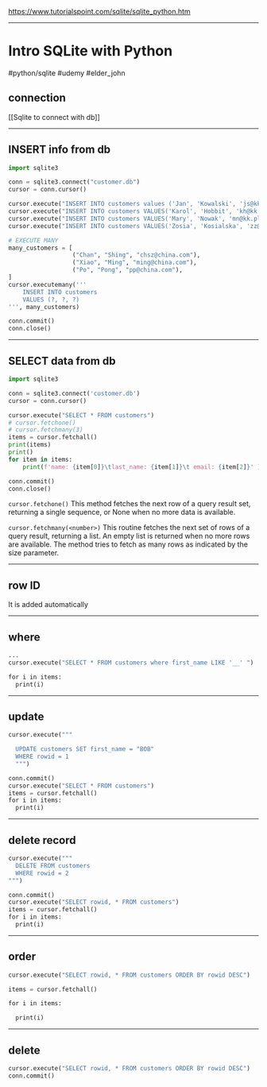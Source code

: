 
https://www.tutorialspoint.com/sqlite/sqlite_python.htm


----
# Intro SQLite with Python
#python/sqlite #udemy  #elder_john 

## connection
[[Sqlite to connect with db]]


---
## INSERT info from db
```python
import sqlite3

conn = sqlite3.connect("customer.db")
cursor = conn.cursor()

cursor.execute("INSERT INTO customers values ('Jan', 'Kowalski', 'js@kk.pl')")
cursor.execute("INSERT INTO customers VALUES('Karol', 'Hobbit', 'kh@kk.pl')")
cursor.execute("INSERT INTO customers VALUES('Mary', 'Nowak', 'mn@kk.pl')")
cursor.execute("INSERT INTO customers VALUES('Zosia', 'Kosialska', 'zz@kk.pl')")

# EXECUTE MANY
many_customers = [
				  ("Chan", "Shing", "chsz@china.com"),
				  ("Xiao", "Ming", "ming@china.com"),
				  ("Po", "Pong", "pp@china.com"),
]
cursor.executemany('''
	INSERT INTO customers 
	VALUES (?, ?, ?)	
''', many_customers)

conn.commit()
conn.close()
```

---
## SELECT data from db
```python
import sqlite3

conn = sqlite3.connect('customer.db')
cursor = conn.cursor()

cursor.execute("SELECT * FROM customers")
# cursor.fetchone()
# cursor.fetchmany(3)
items = cursor.fetchall()
print(items)
print()
for item in items:
	print(f'name: {item[0]}\tlast_name: {item[1]}\t email: {item[2]}' )

conn.commit()
conn.close()
```

`cursor.fetchone()`  This method fetches the next row of a query result set, returning a single sequence, or None when no more data is available.

`cursor.fetchmany(<number>)` This routine fetches the next set of rows of a query result, returning a list. An empty list is returned when no more rows are available. The method tries to fetch as many rows as indicated by the size parameter.

----
## row ID 
It is added automatically

---
## where

```python
...
cursor.execute("SELECT * FROM customers where first_name LIKE '__' ")

for i in items:
  print(i)
```

---
## update

```python
cursor.execute("""

  UPDATE customers SET first_name = "BOB" 
  WHERE rowid = 1
  """)

conn.commit()
cursor.execute("SELECT * FROM customers")
items = cursor.fetchall()
for i in items:
  print(i)
```

---
## delete record

```python
cursor.execute("""
  DELETE FROM customers  
  WHERE rowid = 2
""")

conn.commit()
cursor.execute("SELECT rowid, * FROM customers")
items = cursor.fetchall()
for i in items:
  print(i)

```

---
## order
```python
cursor.execute("SELECT rowid, * FROM customers ORDER BY rowid DESC")

items = cursor.fetchall()

for i in items:

  print(i)
```


---
## delete
```python
cursor.execute("SELECT rowid, * FROM customers ORDER BY rowid DESC")
conn.commit()
```







